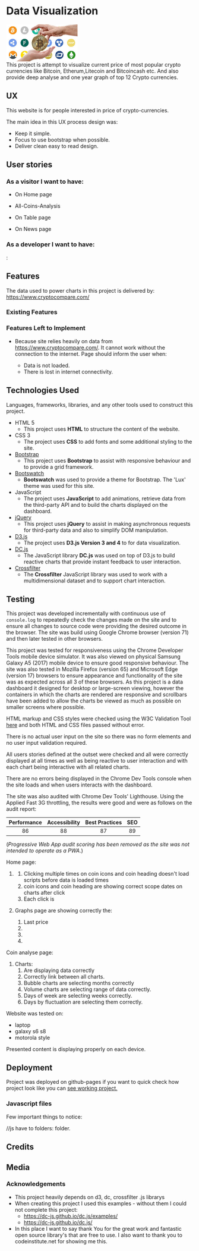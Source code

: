  
# Data Visualization
<img src="img/crypto-all-images.jpg" alt="" height="100" align="center"> <br>
This project is attempt to visualize current price of most popular crypto currencies like
Bitcoin, Etherum,Litecoin and Bitcoincash etc. And also provide deep analyse and one year graph of top 12 Crypto currencies.

## UX
 
This website is for people interested in price of crypto-currencies.

The main idea in this UX process design was:

- Keep it simple.
- Focus to use bootstrap when possible.
- Deliver clean easy to read design.

## User stories

### As a visitor I want to have: 

- On Home page

- All-Coins-Analysis

- On Table page

- On News page

### As a developer I want to have: 
:


    
## Features

The data used to power charts in this project is delivered by: https://www.cryptocompare.com/

### Existing Features


### Features Left to Implement

- Because site relies heavily on data from https://www.cryptocompare.com/. It cannot work without the connection to the internet. Page should inform the user when:

    - Data is not loaded.
    - There is lost in internet connectivity. 

## Technologies Used

Languages, frameworks, libraries, and any other tools used to construct this project. 

- HTML 5
    - This project uses **HTML** to structure the content of the website.
- CSS 3
    - The project uses **CSS** to add fonts and some additional styling to the site.
- [Bootstrap](https://getbootstrap.com/)
    - This project uses **Bootstrap** to assist with responsive behaviour and to provide a grid framework.
- [Bootswatch](https://bootswatch.com/)
    - **Bootswatch** was used to provide a theme for Bootstrap. The 'Lux' theme was used for this site. 
- JavaScript
    - The project uses **JavaScript** to add animations, retrieve data from the third-party API and to build the charts displayed on the dashboard.
- [jQuery](https://jquery.com/)
    - This project uses **jQuery** to assist in making asynchronous requests for third-party data and also to simplify DOM manipulation.
- [D3.js](https://d3js.org/)
    - The project uses **D3.js Version 3 and 4** to for data visualization.
- [DC.js](https://dc-js.github.io/dc.js/)
    - The JavaScript library **DC.js** was used on top of D3.js to build reactive charts that provide instant feedback to user interaction.
- [Crossfilter](http://square.github.io/crossfilter/)
    - The **Crossfilter** JavaScript library was used to work with a multidimensional dataset and to support chart interaction.


## Testing

This project was developed incrementally with continuous use of `console.log` to repeatedly check the changes made on the site and to ensure all changes to source code were providing the desired outcome in the browser. The site was build using Google Chrome browser (version 71) and then later tested in other browsers.

This project was tested for responsiveness using the Chrome Developer Tools mobile device simulator. It was also viewed on physical Samsung Galaxy A5 (2017) mobile device to ensure good responsive behaviour. The site was also tested in Mozilla Firefox (version 65) and Microsoft Edge (version 17) browsers to ensure appearance and functionality of the site was as expected across all 3 of these browsers.
As this project is a data dashboard it designed for desktop or large-screen viewing, however the containers in which the charts are rendered are responsive and scrollbars have been added to allow the charts be viewed as much as possible on smaller screens where possible.

HTML markup and CSS styles were checked using the W3C Validation Tool [here](http://validator.w3.org) and both HTML and CSS files passed without error.

There is no actual user input on the site so there was no form elements and no user input validation required.

All users stories defined at the outset were checked and all were correctly displayed at all times as well as being reactive to user interaction and with each chart being interactive with all related charts.

There are no errors being displayed in the Chrome Dev Tools console when the site loads and when users interacts with the dashboard.

The site was also audited with Chrome Dev Tools' Lighthouse. Using the Applied Fast 3G throttling, the results were good and were as follows on the audit report:

| Performance | Accessibility | Best Practices | SEO |
| :---------: | :------------:|:--------------:|:---:|
| 86          | 88            | 87             | 89  |

(_Progressive Web App audit scoring has been removed as the site was not intended to operate as a PWA_.)


Home page:

1. 
    1. Clicking multiple times on coin icons and coin heading doesn't load scripts before data is loaded times
    2. coin icons and coin heading  are showing correct scope dates on charts after click
    3. Each click is 

2. Graphs page are showing correctly the:
    1. Last price
    2. 
    3. 
    4. 

Coin analyse page:

1. Charts:
    1. Are displaying data correctly
    2. Correctly link between all charts.
    3. Bubble charts are selecting months correctly
    4. Volume charts are selecting range of data correctly.
    5. Days of week are selecting weeks correctly.
    5. Days by fluctuation are selecting them correctly.

Website was tested on: 

- laptop
- galaxy s6 s8
- motorola style 

Presented content is displaying properly on each device.

## Deployment

Project was deployed on github-pages if you want to quick check how project look like you can <a href="https://rajaneesh80.github.io/cryptocurrency_dashboard/index.html"> see working project.</a>



### Javascript files
Few important things to notice:

//js have to folders: 
folder. 

## Credits

## Media



### Acknowledgements

- This project heavily depends on d3, dc, crossfilter .js librarys
- When creating this project I used this examples - without them I could not complete this project:  
    - https://dc-js.github.io/dc.js/examples/
    - https://dc-js.github.io/dc.js/
- In this place I want to say thank You for the great work and fantastic open source library's that are free to use. I also want to thank you to codeinstitute.net for showing me this.
